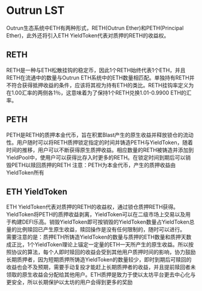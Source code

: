 # Outrun LST
Outrun生态系统中ETH有两种形式，RETH(Outrun Ether)和PETH(Principal Ether)，此外还将引入ETH YieldToken代表对质押的RETH的收益权。

## RETH
RETH是一种与ETH松散挂钩的稳定币，因此1个RETH始终代表1个ETH，并且RETH在流通中的数量与Outrun ETH系统中的ETH数量相匹配。单独持有RETH并不符合获得抵押收益的条件，应该将其视为持有ETH的类比。RETH挂钩率定义为在1.00汇率的两侧各1％，这意味着为了保持1个RETH兑换1.01-0.9900 ETH的汇率。

## PETH
PETH是RETH的质押本金代币，旨在积累Blast产生的原生收益并释放锁仓的流动性。用户随时可以将RETH质押锁定指定的时间并铸造PETH与YieldToken，随着时间的推移，用户可以不断获得原生质押收益。相应数量的RETH被铸造并添加到YieldPool中，使用户可以获得比存入时更多的RETH。在锁定时间到期后可以销毁PETH以赎回质押的RETH
注意：PETH为本金代币，产生的质押收益由YieldToken所有

## ETH YieldToken
ETH YieldToken代表对质押的RETH的收益权，通过锁仓质押RETH获得。YieldToken将PETH的质押收益剥离，YieldToken可以在二级市场上交易以及用于构建DEFI乐高。销毁YieldToken即可按销毁的YieldToken数量占YieldToken总量的比例赎回已产生原生收益，赎回操作是没有任何限制的，随时可以进行。  
需要注意的是：质押ETH所铸造YieldToken的数量与质押的ETH数量和质押天数成正比，1个YieldToken理论上锚定一定量的ETH一天所产生的原生收益。所以按照协议的算法，每个人即时赎回的收益会受到其他用户质押时间的影响，协力鼓励长期质押者，因为短期质押所铸造YieldToken的数量较少，即时到期后可赎回的收益也会不及预期，需要手动复投才能赶上长期质押者的收益，并且提前赎回者未领取的原生收益会分配给其他用户。ETH质押是致力于使以太坊平台更去中心化与更安全，所以长期保护以太坊的用户会得到更多的奖励